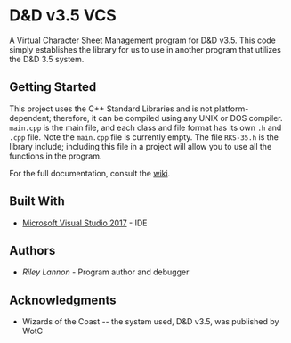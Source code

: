 # D&D v3.5 VCS

A Virtual Character Sheet Management program for D&D v3.5. This code simply establishes the library for us to use in another program that utilizes the D&D 3.5 system.

## Getting Started

This project uses the C++ Standard Libraries and is not platform-dependent; therefore, it can be compiled using any UNIX or DOS compiler. `main.cpp` is the main file, and each class and file format has its own `.h` and `.cpp` file. Note the `main.cpp` file is currently empty. The file `RKS-35.h` is the library include; including this file in a project will allow you to use all the functions in the program.

For the full documentation, consult the [wiki](https://github.com/truffly/DnD_3-5-_VCS/wiki).

## Built With

* [Microsoft Visual Studio 2017](https://www.visualstudio.com/) - IDE

## Authors

* _Riley Lannon_ - Program author and debugger

## Acknowledgments

* Wizards of the Coast -- the system used, D&D v3.5, was published by WotC